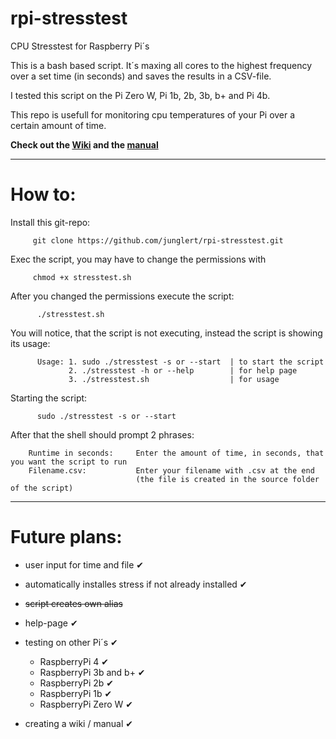 # rpi-stresstest
CPU Stresstest for Raspberry Pi´s

This is a bash based script. 
It´s maxing all cores to the highest frequency over a set time (in seconds) 
and saves the results in a CSV-file.

I tested this script on the Pi Zero W, Pi 1b, 2b, 3b, b+ and Pi 4b.

This repo is usefull for monitoring cpu temperatures of your Pi over a certain amount of time.

**Check out the [Wiki](https://github.com/junglert/rpi-stresstest/wiki) and the [manual](https://github.com/junglert/rpi-stresstest/wiki/How-to)**
***
# How to:
  
  Install this git-repo:
  
         git clone https://github.com/junglert/rpi-stresstest.git

    
  Exec the script, you may have to change the permissions with 
        
         chmod +x stresstest.sh
         
  After you changed the permissions execute the script:
        
          ./stresstest.sh
          
  You will notice, that the script is not executing, instead the script is showing its usage:   
   
          Usage: 1. sudo ./stresstest -s or --start  | to start the script     
                 2. ./stresstest -h or --help        | for help page
                 3. ./stresstest.sh                  | for usage
    
  Starting the script:    
        
          sudo ./stresstest -s or --start
  
  
  After that the shell should prompt 2 phrases:
      
        Runtime in seconds:     Enter the amount of time, in seconds, that you want the script to run
        Filename.csv:           Enter your filename with .csv at the end 
                                (the file is created in the source folder of the script)
      
  ***    
   # Future plans:

   - user input for time and file ✔
   
   - automatically installes stress if not already installed ✔
  
   - ~~script creates own alias~~
  
   - help-page ✔
  
   - testing on other Pi´s ✔
   
      - RaspberryPi 4 ✔
      - RaspberryPi 3b and b+ ✔
      - RaspberryPi 2b ✔
      - RaspberryPi 1b ✔
      - RaspberryPi Zero W ✔
     
   - creating a wiki / manual ✔
    
